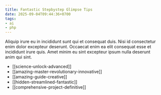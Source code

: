 ```yaml
---
title: Fantastic Stepbystep Glimpse Tips
date: 2025-09-04T09:44:36+0700
tags:
- ai
- php
---
```


Aliquip irure eu in incididunt sunt qui et consequat duis. Nisi id consectetur enim dolor excepteur deserunt. Occaecat enim ea elit consequat esse et incididunt irure quis. Amet minim eu sint excepteur ipsum nulla deserunt anim qui sint.


- [[science-unlock-advanced]] 
- [[amazing-master-revolutionary-innovative]] 
- [[amazing-guide-creative]] 
- [[hidden-streamlined-fantastic]] 
- [[comprehensive-project-definitive]]